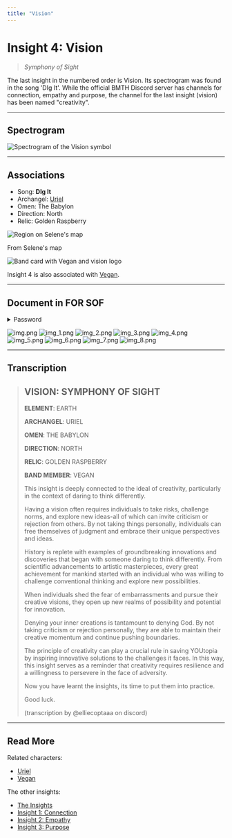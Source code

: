 ```yaml
---
title: "Vision"
---
```

# Insight 4: Vision

> *Symphony of Sight*

The last insight in the numbered order is Vision. Its spectrogram was found in the song 'DIg It'. 
While the official BMTH Discord server has channels for connection, empathy and purpose, the channel 
for the last insight (vision) has been named "creativity".

***

## Spectrogram

![Spectrogram of the Vision symbol](../../Resources/lore/insights/vision/vision_spectogram.png)

***

## Associations

- Song: **DIg It**
- Archangel: [Uriel](../characters/uriel)
- Omen: The Babylon
- Direction: North
- Relic: Golden Raspberry

![Region on Selene's map](../../Resources/lore/insights/vision/vision-selenes-map.png)

From Selene's map

![Band card with Vegan and vision logo](../../Resources/characters/band-cards.png)

Insight 4 is also associated with [Vegan](../characters/vegan.md).

***

## Document in FOR SOF

<details class="password">
  <summary>Password</summary>

vision
</details>

![img.png](../../Resources/lore/insights/vision/img.png)
![img_1.png](../../Resources/lore/insights/vision/img_1.png)
![img_2.png](../../Resources/lore/insights/vision/img_2.png)
![img_3.png](../../Resources/lore/insights/vision/img_3.png)
![img_4.png](../../Resources/lore/insights/vision/img_4.png)
![img_5.png](../../Resources/lore/insights/vision/img_5.png)
![img_6.png](../../Resources/lore/insights/vision/img_6.png)
![img_7.png](../../Resources/lore/insights/vision/img_7.png)
![img_8.png](../../Resources/lore/insights/vision/img_8.png)

***

## Transcription

> ## VISION: SYMPHONY OF SIGHT 
>
> **ELEMENT**: EARTH
> 
> **ARCHANGEL**: URIEL
> 
> **OMEN**: THE BABYLON
> 
> **DIRECTION**: NORTH
> 
> **RELIC**: GOLDEN RASPBERRY
> 
> **BAND MEMBER**: VEGAN
>
> This insight is deeply connected to the ideal of creativity, particularly in the context of daring to think differently. 
>
> Having a vision often requires individuals to take risks, challenge norms, and explore new ideas-all of which can invite criticism or rejection from others. By not taking things personally, individuals can free themselves of judgment and embrace their unique perspectives and ideas.
>
> History is replete with examples of groundbreaking innovations and discoveries that began with someone daring to think differently. From scientific advancements to artistic masterpieces, every great achievement for mankind started with an individual who was willing to challenge conventional thinking and explore new possibilities.
>
> When individuals shed the fear of embarrassments and pursue their creative visions, they open up new realms of possibility and potential for innovation.
>
> Denying your inner creations is tantamount to denying God. By not taking criticism or rejection personally, they are able to maintain their creative momentum and continue pushing boundaries.
>
> The principle of creativity can play a crucial rule in saving YOUtopia by inspiring innovative solutions to the challenges it faces. In this way, this insight serves as a reminder that creativity requires resilience and a willingness to persevere in the face of adversity.
>
> Now you have learnt the insights, its time to put them into practice.
>
> Good luck.
>
> (transcription by @elliecoptaaa on discord)

***

## Read More

Related characters:

- [Uriel](../characters/uriel)
- [Vegan](../characters/vegan)

The other insights:

- [The Insights](insights)
- [Insight 1: Connection](insight1-connection)
- [Insight 2: Empathy](insight2-empathy)
- [Insight 3: Purpose](insight3-purpose)
